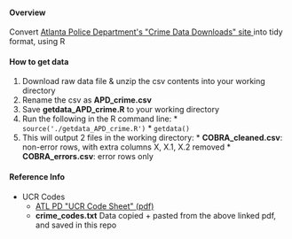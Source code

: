 #### Overview
Convert [Atlanta Police Department's "Crime Data Downloads" site ](http://www.atlantapd.org/crimedatadownloads.aspx) into tidy format, using R

#### How to get data
   1. Download raw data file & unzip the csv contents into your working directory
   2. Rename the csv as **APD_crime.csv**
   2. Save **getdata_APD_crime.R** to your working directory
   3. Run the following in the R command line:
    * ```source('./getdata_APD_crime.R')```
    * ```getdata()```
   4. This will output 2 files in the working directory:
    * **COBRA_cleaned.csv**:  non-error rows, with extra columns X, X.1, X.2 removed
    * **COBRA_errors.csv**: error rows only

#### Reference Info
   * UCR Codes
      * [ATL PD "UCR Code Sheet" (pdf)](http://www.atlantapd.org/pdf/crime-data-downloads/28.pdf)
      * **crime_codes.txt** Data copied + pasted from the above linked pdf, and saved in this repo
